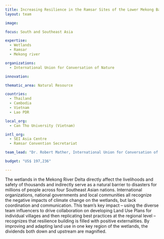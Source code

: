 ```yaml
---
title: Increasing Resilience in the Ramsar Sites of the Lower Mekong Basin
layout: team

image: 

focus: South and Southeast Asia

expertise:
  - Wetlands
  - Ramsar
  - Mekong river

organizations:
  - International Union for Conversation of Nature

innovation: 

thematic_area: Natural Resource

countries: 
  - Thailand
  - Cambodia
  - Vietnam
  - Lao PDR

local_org: 
  - Can Tho University (Vietnam)

intl_org:
  - SEI Asia Centre
  - Ramsar Convention Secretariat

team_lead: "Dr. Robert Mather, International Union for Conversation of Nature"

budget: "US$ 197,236"

---
```


The wetlands in the Mekong River Delta directly affect the livelihoods and safety of thousands and indirectly serve as a natural barrier to disasters for millions of people across four Southeast Asian nations. International organizations, national governments and local communities all recognize the negative impacts of climate change on the wetlands, but lack coordination and communication. This team’s key impact – using the diverse team influencers to drive collaboration on developing Land Use Plans for individual villages and then replicating best practices at the regional level – recognizes that resilience building is filled with positive externalities. By improving and adapting land use in one key region of the wetlands, the dividends both down and upstream are magnified.
